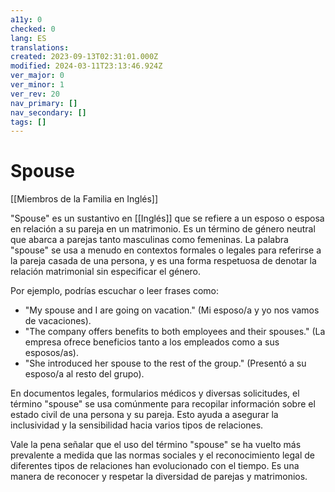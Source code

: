 ```yaml
---
a11y: 0
checked: 0
lang: ES
translations: 
created: 2023-09-13T02:31:01.000Z
modified: 2024-03-11T23:13:46.924Z
ver_major: 0
ver_minor: 1
ver_rev: 20
nav_primary: []
nav_secondary: []
tags: []
---
```

# Spouse

[[Miembros de la Familia en Inglés]]

"Spouse" es un sustantivo en [[Inglés]] que se refiere a un esposo o esposa en relación a su pareja en un matrimonio. Es un término de género neutral que abarca a parejas tanto masculinas como femeninas. La palabra "spouse" se usa a menudo en contextos formales o legales para referirse a la pareja casada de una persona, y es una forma respetuosa de denotar la relación matrimonial sin especificar el género.

Por ejemplo, podrías escuchar o leer frases como:

- "My spouse and I are going on vacation." (Mi esposo/a y yo nos vamos de vacaciones).
- "The company offers benefits to both employees and their spouses." (La empresa ofrece beneficios tanto a los empleados como a sus esposos/as).
- "She introduced her spouse to the rest of the group." (Presentó a su esposo/a al resto del grupo).

En documentos legales, formularios médicos y diversas solicitudes, el término "spouse" se usa comúnmente para recopilar información sobre el estado civil de una persona y su pareja. Esto ayuda a asegurar la inclusividad y la sensibilidad hacia varios tipos de relaciones.

Vale la pena señalar que el uso del término "spouse" se ha vuelto más prevalente a medida que las normas sociales y el reconocimiento legal de diferentes tipos de relaciones han evolucionado con el tiempo. Es una manera de reconocer y respetar la diversidad de parejas y matrimonios.
